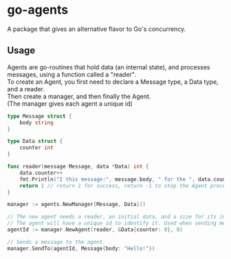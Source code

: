 # go-agents
A package that gives an alternative flavor to Go's concurrency.

## Usage
Agents are go-routines that hold data (an internal state), and processes messages, using a function called a "reader".  
To create an Agent, you first need to declare a Message type, a Data type, and a reader.  
Then create a manager, and then finally the Agent.  
(The manager gives each agent a unique id)

```go
type Message struct {
	body string
}

type Data struct {
	counter int
}

func reader(message Message, data *Data) int {
	data.counter++
	fmt.Println("I this message:", message.body, " for the ", data.counter, "th time!")
	return 1 // return 1 for success, return -1 to stop the Agent process
}

manager := agents.NewManager[Message, Data]()

// The new agent needs a reader, an initial data, and a size for its inbox.
// The agent will have a unique id to identify it. Used when sending messages to it.
agentId := manager.NewAgent(reader, &Data{counter: 0}, 8)

// Sends a message to the agent.
manager.SendTo(agentId, Message{body: "Hello!"})

```